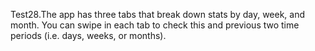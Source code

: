 Test28.The app has three tabs that break down stats by day, week, and month.
You can swipe in each tab to check this and previous two time periods (i.e. days, weeks, or months).
